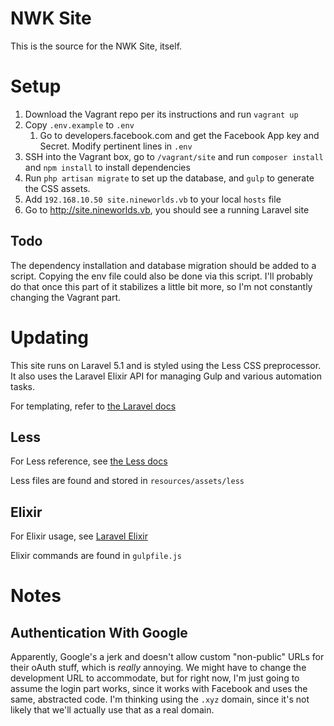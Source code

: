 # NWK Site

This is the source for the NWK Site, itself.

# Setup

1. Download the Vagrant repo per its instructions and run `vagrant up`
1. Copy `.env.example` to `.env`
    1. Go to developers.facebook.com and get the Facebook App key and Secret. Modify pertinent lines in `.env`  
1. SSH into the Vagrant box, go to `/vagrant/site` and run `composer install` and `npm install` to install dependencies
1. Run `php artisan migrate` to set up the database, and `gulp` to generate the CSS assets.
1. Add `192.168.10.50 site.nineworlds.vb` to your local `hosts` file
1. Go to http://site.nineworlds.vb, you should see a running Laravel site

## Todo

The dependency installation and database migration should be added to a script. Copying the env file could also be done via this script. I'll probably do that once this part of it stabilizes a little bit more, so I'm not constantly changing the Vagrant part.

# Updating

This site runs on Laravel 5.1 and is styled using the Less CSS preprocessor. It also uses the Laravel Elixir API for managing Gulp and various automation tasks.

For templating, refer to [the Laravel docs](https://laravel.com/docs/5.1/blade#defining-a-layout)

## Less

For Less reference, see [the Less docs](http://lesscss.org/)

Less files are found and stored in `resources/assets/less`

## Elixir

For Elixir usage, see [Laravel Elixir](https://laravel.com/docs/5.1/elixir)

Elixir commands are found in `gulpfile.js`

# Notes

## Authentication With Google

Apparently, Google's a jerk and doesn't allow custom "non-public" URLs for their oAuth stuff, which is *really* annoying. We might have to change the development URL to accommodate, but for right now, I'm just going to assume the login part works, since it works with Facebook and uses the same, abstracted code. I'm thinking using the `.xyz` domain, since it's not likely that we'll actually use that as a real domain. 
